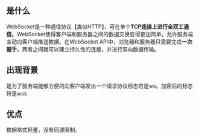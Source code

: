 ## 是什么

WebSocket是一种通信协议【类似HTTP】，可在单个**TCP连接上进行全双工通信**。WebSocket使得客户端和服务器之间的数据交换变得更加简单，允许服务端主动向客户端推送数据。在WebSocket API中，浏览器和服务器只需要完成**一次握手**，两者之间就可以建立持久性的连接，并进行双向数据传输。

## 出现背景

是为了服务端能够方便的向客户端发出一个请求协议标志符是ws。加密后的标志符是wss

## 优点

数据格式轻量，没有同源限制。

## 